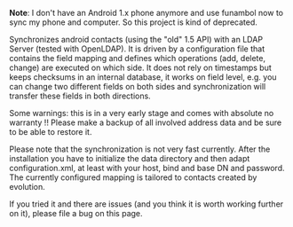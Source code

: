 **Note**: I don't have an Android 1.x phone anymore and use funambol now to sync my phone and computer. So this project is kind of deprecated.

Synchronizes android contacts (using the "old" 1.5 API) with an LDAP Server (tested with OpenLDAP). It is driven by a configuration file that contains the field mapping and defines which operations (add, delete, change) are executed on which side. It does not rely on timestamps but keeps checksums in an internal database, it works on field level, e.g. you can change two different fields on both sides and synchronization will transfer these fields in both directions.

Some warnings: this is in a very early stage and comes with absolute no warranty !! Please make a backup of all involved address data and be sure to be able to restore it.

Please note that the synchronization is not very fast currently. After the installation you have to initialize the data directory and then adapt configuration.xml, at least with your host, bind and base DN and password. The currently configured mapping is tailored to contacts created by evolution.

If you tried it and there are issues (and you think it is worth working further on it), please file a bug on this page.